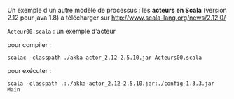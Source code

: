 Un exemple d'un autre modèle de processus : les **acteurs en Scala** (version 2.12 pour java 1.8) à télécharger sur http://www.scala-lang.org/news/2.12.0/

`Acteur00.scala` : un exemple d'acteur

   pour compiler : 
```
scalac -classpath ./akka-actor_2.12-2.5.10.jar Acteurs00.scala
```
   pour exécuter :
```
scala -classpath .:./akka-actor_2.12-2.5.10.jar:./config-1.3.3.jar Main
```
